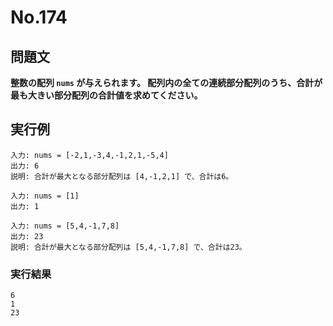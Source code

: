 # No.174

## 問題文

**整数の配列 `nums` が与えられます。
配列内の全ての連続部分配列のうち、合計が最も大きい部分配列の合計値を求めてください。**

## 実行例

```
入力: nums = [-2,1,-3,4,-1,2,1,-5,4]
出力: 6
説明: 合計が最大となる部分配列は [4,-1,2,1] で、合計は6。

入力: nums = [1]
出力: 1

入力: nums = [5,4,-1,7,8]
出力: 23
説明: 合計が最大となる部分配列は [5,4,-1,7,8] で、合計は23。
```

### 実行結果

```
6
1
23
```
